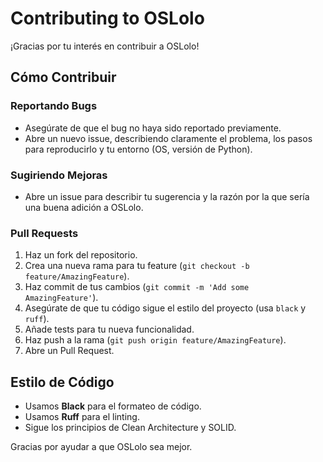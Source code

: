 
# Contributing to OSLolo

¡Gracias por tu interés en contribuir a OSLolo!

## Cómo Contribuir

### Reportando Bugs
- Asegúrate de que el bug no haya sido reportado previamente.
- Abre un nuevo issue, describiendo claramente el problema, los pasos para reproducirlo y tu entorno (OS, versión de Python).

### Sugiriendo Mejoras
- Abre un issue para describir tu sugerencia y la razón por la que sería una buena adición a OSLolo.

### Pull Requests
1.  Haz un fork del repositorio.
2.  Crea una nueva rama para tu feature (`git checkout -b feature/AmazingFeature`).
3.  Haz commit de tus cambios (`git commit -m 'Add some AmazingFeature'`).
4.  Asegúrate de que tu código sigue el estilo del proyecto (usa `black` y `ruff`).
5.  Añade tests para tu nueva funcionalidad.
6.  Haz push a la rama (`git push origin feature/AmazingFeature`).
7.  Abre un Pull Request.

## Estilo de Código
- Usamos **Black** para el formateo de código.
- Usamos **Ruff** para el linting.
- Sigue los principios de Clean Architecture y SOLID.

Gracias por ayudar a que OSLolo sea mejor.
